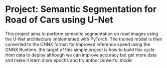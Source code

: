 # Project: Semantic Segmentation for Road of Cars using U-Net
This project aims to perform semantic segmentation on road images using the U-Net architecture implemented with PyTorch. The trained model is then converted to the ONNX format for improved inference speed using the ONNX Runtime.
the target of this simple project is how to build this cycle from data to deploy although we can improve accuracy but get more data and make it learn more epochs and try anthor powerful model
